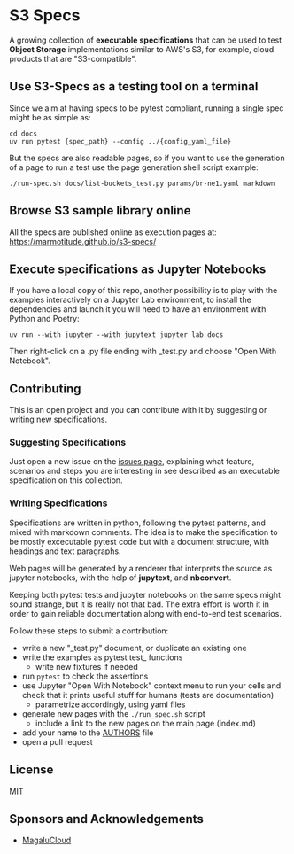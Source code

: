 # S3 Specs

A growing collection of **executable specifications** that can be used to test
**Object Storage** implementations similar to AWS's S3, for example, cloud products
that are "S3-compatible".

## Use S3-Specs as a testing tool on a terminal

Since we aim at having specs to be pytest compliant, running a single spec might be as simple as:

```
cd docs
uv run pytest {spec_path} --config ../{config_yaml_file}
```

But the specs are also readable pages, so if you want to use the generation of a page to run a test
use the page generation shell script example:

```
./run-spec.sh docs/list-buckets_test.py params/br-ne1.yaml markdown
```

## Browse S3 sample library online

All the specs are published online as execution pages at: https://marmotitude.github.io/s3-specs/

## Execute specifications as Jupyter Notebooks

If you have a local copy of this repo, another possibility is to play with the examples interactively
on a Jupyter Lab environment, to install the dependencies and launch it you will need to have
an environment with Python and Poetry:

```
uv run --with jupyter --with jupytext jupyter lab docs
```

Then right-click on a .py file ending with _test.py and choose "Open With Notebook".


## Contributing

This is an open project and you can contribute with it by suggesting or writing 
new specifications.

### Suggesting Specifications

Just open a new issue on the [issues page](https://github.com/marmotitude/s3-specs/issues),
explaining what feature, scenarios and steps you are interesting in see described as an
executable specification on this collection.

### Writing Specifications

Specifications are written in python, following the pytest patterns, and mixed with markdown comments.
The idea is to make the specification to be mostly excecutable pytest code but with a document
structure, with headings and text paragraphs.


Web pages will be generated by a renderer that interprets the source as jupyter notebooks, with the
help of **jupytext**, and **nbconvert**.

Keeping both pytest tests and jupyter notebooks on the same specs might sound strange, but
it is really not that bad. The extra effort is worth it in order to gain reliable documentation 
along with end-to-end test scenarios.

Follow these steps to submit a contribution:

- write a new "_test.py" document, or duplicate an existing one
- write the examples as pytest test_ functions
  - write new fixtures if needed
- run `pytest` to check the assertions
- use Jupyter "Open With Notebook" context menu to run your cells and check that it prints useful
stuff for humans (tests are documentation)
  - parametrize accordingly, using yaml files
- generate new pages with the `./run_spec.sh` script
  - include a link to the new pages on the main page (index.md)
- add your name to the [AUTHORS](./AUTHORS) file
- open a pull request

## License

MIT

## Sponsors and Acknowledgements

- [MagaluCloud](https://magalu.cloud)

